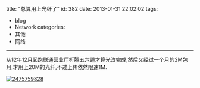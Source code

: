 title: "总算用上光纤了"
id: 382
date: 2013-01-31 22:02:02
tags: 
- blog
- Network
categories: 
- 其他
- 网络
---

从12年12月起跑联通营业厅折腾五六趟才算光改完成,然后又经过一个月的2M包月,才用上20M的光纤,不过上传依然限速1M.

[![](http://ahui.us/wp-content/uploads/2013/01/2475759828.png "2475759828")](http://ahui.us/wp-content/uploads/2013/01/2475759828.png)